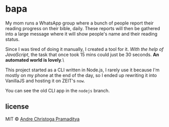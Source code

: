 # bapa

My mom runs a WhatsApp group where a bunch of people report their reading progress on their bible, daily. These reports will then be gathered into a large message where it will show people's name and their reading status.

Since I was tired of doing it manually, I created a tool for it. _With the help of JavaScript_, the task that once took 15 mins could just be 30 seconds. **An automated world is lovely**.\

This project started as a CLI written in Node.js, I rarely use it because I'm mostly on my phone at the end of the day, so I ended up rewriting it into VanillaJS and hosting it on ZEIT's `now`.

You can see the old CLI app in the `nodejs` branch.

## license

MIT © <a href="https://drepram.now.sh">Andre Christoga Pramaditya</a>
